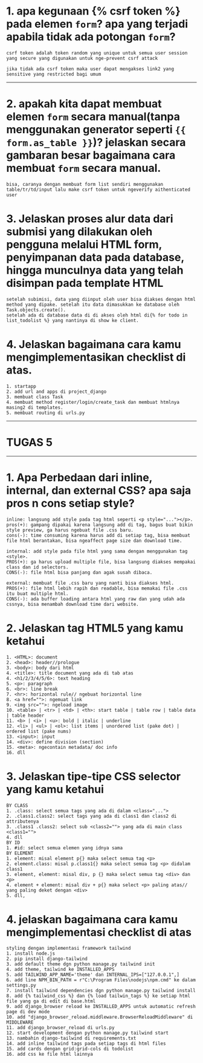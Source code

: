 # 1. apa kegunaan {% csrf token %} pada elemen <code>form</code>? apa yang terjadi apabila tidak ada potongan <code>form</code>?
    csrf token adalah token random yang unique untuk semua user session yang secure yang digunakan untuk nge-prevent csrf attack
    
    jika tidak ada csrf token maka user dapat mengakses link2 yang sensitive yang restricted bagi umum
---
# 2. apakah kita dapat membuat elemen <code>form</code> secara manual(tanpa menggunakan generator seperti <code>{{ form.as_table }}</code>)? jelaskan secara gambaran besar bagaimana cara membuat <code>form</code> secara manual.
    bisa, caranya dengan membuat form list sendiri menggunakan table/tr/td/input lalu make csrf token untuk ngeverify aithenticated user
# 3. Jelaskan proses alur data dari submisi yang dilakukan oleh pengguna melalui HTML form, penyimpanan data pada database, hingga munculnya data yang telah disimpan pada template HTML
    setelah subimisi, data yang diinput oleh user bisa diakses dengan html method yang dipake. setelah itu data dimasukkan ke database oleh Task.objects.create().
    setelah ada di database data di di akses oleh html di{% for todo in list_todolist %} yang nantinya di show ke client.

# 4. Jelaskan bagaimana cara kamu mengimplementasikan checklist di atas.
    1. startapp
    2. add url and apps di project_django
    3. membuat class Task
    4. membuat method register/login/create_task dan membuat htmlnya masing2 di templates.
    5. membuat routing di urls.py

---
# TUGAS 5
---
# 1. Apa Perbedaan dari inline, internal, dan external CSS? apa saja pros n cons setiap style?
    inline: langsung add style pada tag html seperti <p style="..."></p>.
    pros(+): gampang dipakai karena langsung add di tag, bagus buat bikin style preview, ga harus ngebuat file .css baru.
    cons(-): time consuming karena harus add di setiap tag, bisa membuat file html berantakan, bisa ngeaffect page size dan download time. 

    internal: add style pada file html yang sama dengan menggunakan tag <style>.
    PROS(+): ga harus upload multiple file, bisa langsung diakses mempakai class dan id selectors.
    CONS(-): file html bisa panjang dan agak susah dibaca.
    
    external: membuat file .css baru yang nanti bisa diakses html.
    PROS(+): file html lebih rapih dan readable, bisa memakai file .css itu buat multiple html.
    CONS(-): ada buffer loading antara html yang raw dan yang udah ada cssnya, bisa menambah download time dari website.

# 2. Jelaskan tag HTML5 yang kamu ketahui  
    1. <HTML>: document
    2. <head>: header//prologue
    3. <body>: body dari html
    4. <title>: title document yang ada di tab atas
    4. <h1/2/3/4/5/6>: text heading
    5. <p>: paragraph
    6. <br>: line break
    7. <hr>: horizontal rule// ngebuat horizontal line
    8. <a href="">: ngemuat link
    9. <img src="">: ngeload image
    10. <table> | <tr> | <td> | <th>: start table | table row | table data | table header
    11. <b> | <i> | <u>: bold | italic | underline
    12. <li> | <ul> | <ol>: list items | unordered list (pake dot) | ordered list (pake nums)
    13. <input>: input
    14. <div>: define division (section)  
    15. <meta>: ngecontain metadata/ doc info
    16. dll
# 3. Jelaskan tipe-tipe CSS selector yang kamu ketahui
    BY CLASS
    1. .class: select semua tags yang ada di dalam <class="...">
    2. .class1.class2: select tags yang ada di class1 dan class2 di attributenya
    3. .class1 .class2: select sub <class2=""> yang ada di main class <class1="">
    4. dll
    BY ID
    1. #id: select semua elemen yang idnya sama
    BY ELEMENT
    1. element: misal element p{} maka select semua tag <p>
    2. element.class: misal p.class1{} maka select semua tag <p> didalam class1
    3. element, element: misal div, p {} maka select semua tag <div> dan <p>
    4. element + element: misal div + p{} maka select <p> paling atas// yang paling deket dengan <div>
    5. dll,


# 4. jelaskan bagaimana cara kamu mengimplementasi checklist di atas
    styling dengan implementasi framework tailwind
    1. install node.js
    2. pip install django-tailwind
    3. add default theme dgn python manage.py tailwind init
    4. add theme, tailwind ke INSTALLED_APPS
    5. add TAILWIND_APP_NAME='theme' dan INTERNAL_IPS=["127.0.0.1",]
    6. add line NPM_BIN_PATH = r"C:\Program Files\nodejs\npm.cmd" ke dalam settings.py
    7. install tailwind dependencies dgn python manage.py tailwind install
    8. add {% tailwind_css %} dan {% load tailwin_tags %} ke setiap html file yang ga di edit di base.html
    9. add django_browser reload ke INSTALLED_APPS untuk automatic refresh page di dev mode
    10. add "django_browser_reload.middleware.BrowserReloadMiddleware" di MIDDLEWARE
    11. add django_browser_reload di urls.py
    12. start development dengan python manage.py tailwind start
    13. nambahin django-tailwind di requirements.txt
    14. add inline tailwind tags pada setiap tags di html files
    15. add cards dengan grid:grid-cols di todolist
    16. add css ke file html lainnya